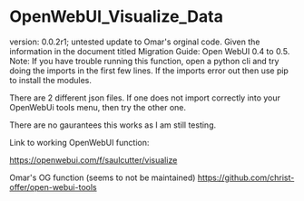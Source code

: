 # OpenWebUI_Visualize_Data
version: 0.0.2r1; untested update to Omar's orginal code.  Given the information in the document titled Migration Guide: Open WebUI 0.4 to 0.5. 
Note: If you have trouble running this function, open a python cli and try doing the imports in the first few lines.  If the imports error out then use pip to install the modules. 

There are 2 different json files.  If one does not import correctly into your OpenWebUi tools menu, then try the other one.  

There are no gaurantees this works as I am still testing.  

Link to working OpenWebUI function:

https://openwebui.com/f/saulcutter/visualize

Omar's OG function (seems to not be maintained)
https://github.com/christ-offer/open-webui-tools
